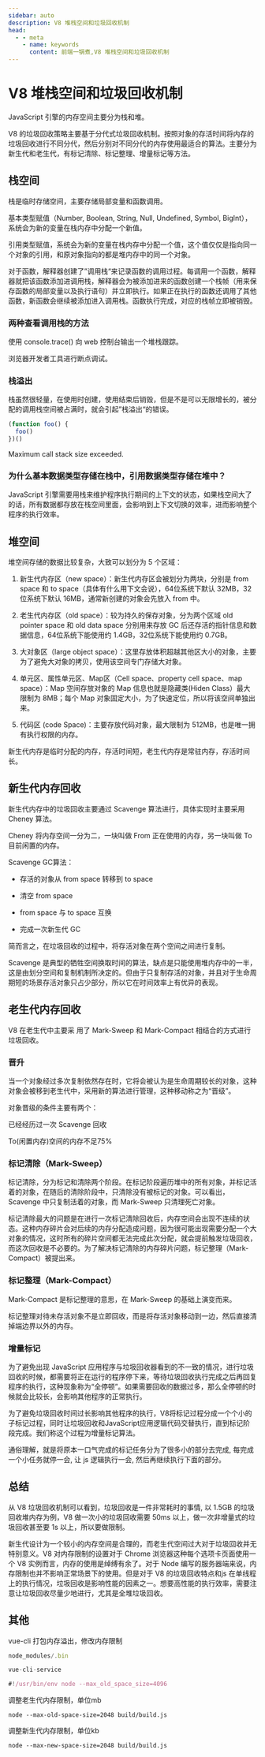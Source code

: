 ```yaml
---
sidebar: auto
description: V8 堆栈空间和垃圾回收机制
head:
  - - meta
    - name: keywords
      content: 前端一锅煮,V8 堆栈空间和垃圾回收机制
---
```


# V8 堆栈空间和垃圾回收机制

JavaScript 引擎的内存空间主要分为栈和堆。

V8 的垃圾回收策略主要基于分代式垃圾回收机制。按照对象的存活时间将内存的垃圾回收进行不同分代，然后分别对不同分代的内存使用最适合的算法。主要分为新生代和老生代，有标记清除、标记整理、增量标记等方法。

## 栈空间

栈是临时存储空间，主要存储局部变量和函数调用。

基本类型赋值（Number, Boolean, String, Null, Undefined, Symbol, BigInt），系统会为新的变量在栈内存中分配一个新值。

引用类型赋值，系统会为新的变量在栈内存中分配一个值，这个值仅仅是指向同一个对象的引用，和原对象指向的都是堆内存中的同一个对象。

对于函数，解释器创建了”调用栈“来记录函数的调用过程。每调用一个函数，解释器就把该函数添加进调用栈，解释器会为被添加进来的函数创建一个栈帧（用来保存函数的局部变量以及执行语句）并立即执行。如果正在执行的函数还调用了其他函数，新函数会继续被添加进入调用栈。函数执行完成，对应的栈帧立即被销毁。

### 两种查看调用栈的方法

使用 console.trace() 向 web 控制台输出一个堆栈跟踪。

浏览器开发者工具进行断点调试。

### 栈溢出

栈虽然很轻量，在使用时创建，使用结束后销毁，但是不是可以无限增长的，被分配的调用栈空间被占满时，就会引起”栈溢出“的错误。

```js
(function foo() {
  foo()
})()
```

Maximum call stack size exceeded.

### 为什么基本数据类型存储在栈中，引用数据类型存储在堆中？

JavaScript 引擎需要用栈来维护程序执行期间的上下文的状态，如果栈空间大了的话，所有数据都存放在栈空间里面，会影响到上下文切换的效率，进而影响整个程序的执行效率。

## 堆空间

堆空间存储的数据比较复杂，大致可以划分为 5 个区域：

1. 新生代内存区（new space）：新生代内存区会被划分为两块，分别是 from space 和 to space（具体有什么用下文会说），64位系统下默认 32MB，32位系统下默认 16MB，通常新创建的对象会先放入 from 中。

2. 老生代内存区（old space）：较为持久的保存对象，分为两个区域 old pointer space 和 old data space 分别用来存放 GC 后还存活的指针信息和数据信息，64位系统下能使用约 1.4GB，32位系统下能使用约 0.7GB。

3. 大对象区（large object space）：这里存放体积超越其他区大小的对象，主要为了避免大对象的拷贝，使用该空间专门存储大对象。

4. 单元区、属性单元区、Map区（Cell space、property cell space、map space）：Map 空间存放对象的 Map 信息也就是隐藏类(Hiden Class）最大限制为 8MB；每个 Map 对象固定大小，为了快速定位，所以将该空间单独出来。

5. 代码区 (code Space)：主要存放代码对象，最大限制为 512MB，也是唯一拥有执行权限的内存。

新生代内存是临时分配的内存，存活时间短，老生代内存是常驻内存，存活时间长。

## 新生代内存回收

新生代内存中的垃圾回收主要通过 Scavenge 算法进行，具体实现时主要采用 Cheney 算法。

Cheney 将内存空间一分为二，一块叫做 From 正在使用的内存，另一块叫做 To 目前闲置的内存。

Scavenge GC算法：

- 存活的对象从 from space 转移到 to space

- 清空 from space

- from space 与 to space 互换

- 完成一次新生代 GC

简而言之，在垃圾回收的过程中，将存活对象在两个空间之间进行复制。

Scavenge 是典型的牺牲空间换取时间的算法，缺点是只能使用堆内存中的一半，这是由划分空间和复制机制所决定的。但由于只复制存活的对象，并且对于生命周期短的场景存活对象只占少部分，所以它在时间效率上有优异的表现。

## 老生代内存回收

V8 在老生代中主要采 用了 Mark-Sweep 和 Mark-Compact 相结合的方式进行垃圾回收。

### 晋升

当一个对象经过多次复制依然存在时，它将会被认为是生命周期较长的对象，这种对象会被移到老生代中，采用新的算法进行管理，这种移动称之为“晋级”。

对象晋级的条件主要有两个：

已经经历过一次 Scavenge 回收

To(闲置内存)空间的内存不足75%

### 标记清除（Mark-Sweep）

标记清除，分为标记和清除两个阶段。在标记阶段遍历堆中的所有对象，并标记活着的对象，在随后的清除阶段中，只清除没有被标记的对象。可以看出，Scavenge 中只复制活着的对象，而 Mark-Sweep 只清理死亡对象。

标记清除最大的问题是在进行一次标记清除回收后，内存空间会出现不连续的状态。这种内存碎片会对后续的内存分配造成问题，因为很可能出现需要分配一个大对象的情况，这时所有的碎片空间都无法完成此次分配，就会提前触发垃圾回收，而这次回收是不必要的。为了解决标记清除的内存碎片问题，标记整理（Mark-Compact）被提出来。

### 标记整理（Mark-Compact）

Mark-Compact 是标记整理的意思，在 Mark-Sweep 的基础上演变而来。

标记整理对待未存活对象不是立即回收，而是将存活对象移动到一边，然后直接清掉端边界以外的内存。

### 增量标记

为了避免出现 JavaScript 应用程序与垃圾回收器看到的不一致的情况，进行垃圾回收的时候，都需要将正在运行的程序停下来，等待垃圾回收执行完成之后再回复程序的执行，这种现象称为“全停顿”。如果需要回收的数据过多，那么全停顿的时候就会比较长，会影响其他程序的正常执行。

为了避免垃圾回收时间过长影响其他程序的执行，V8将标记过程分成一个个小的子标记过程，同时让垃圾回收和JavaScript应用逻辑代码交替执行，直到标记阶段完成。我们称这个过程为增量标记算法。

通俗理解，就是将原本一口气完成的标记任务分为了很多小的部分去完成, 每完成一个小任务就停一会, 让 js 逻辑执行一会, 然后再继续执行下面的部分。

## 总结

从 V8 垃圾回收机制可以看到，垃圾回收是一件非常耗时的事情, 以 1.5GB 的垃圾回收堆内存为例，V8 做一次小的垃圾回收需要 50ms 以上，做一次非增量式的垃圾回收甚至要 1s 以上，所以要做限制。

新生代设计为一个较小的内存空间是合理的，而老生代空间过大对于垃圾回收并无特别意义。V8 对内存限制的设置对于 Chrome 浏览器这种每个选项卡页面使用一个 V8 实例而言，内存的使用是绰缚有余了。对于 Node 编写的服务器端来说，内存限制也并不影响正常场景下的使用。但是对于 V8 的垃圾回收特点和js 在单线程上的执行情况，垃圾回收是影响性能的因素之一。想要高性能的执行效率，需要注意让垃圾回收尽量少地进行，尤其是全堆垃圾回收。

## 其他

vue-cli 打包内存溢出，修改内存限制

```js
node_modules/.bin

vue-cli-service

#!/usr/bin/env node --max_old_space_size=4096
```

调整老生代内存限制，单位mb

`node --max-old-space-size=2048 build/build.js`

调整新生代内存限制，单位kb

`node --max-new-space-size=2048 build/build.js`
